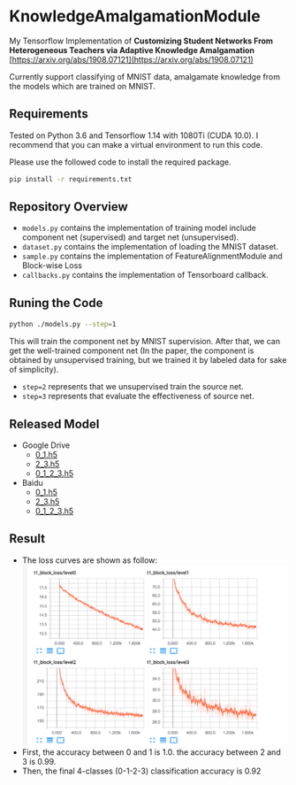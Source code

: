 # KnowledgeAmalgamationModule
My Tensorflow Implementation of **Customizing Student Networks From Heterogeneous Teachers via Adaptive Knowledge Amalgamation** 
[https://arxiv.org/abs/1908.07121](https://arxiv.org/abs/1908.07121)

Currently support classifying of MNIST data, amalgamate knowledge from the models which  are trained on MNIST.

## Requirements
Tested on Python 3.6 and Tensorflow 1.14 with 1080Ti (CUDA 10.0). I recommend that you can make a virtual environment to run this code. 

Please use the followed code to install the required package.

```bash
pip install -r requirements.txt
```

## Repository Overview
* `models.py` contains the implementation of training model include component net (supervised) and target net (unsupervised).
* `dataset.py` contains the implementation of loading the MNIST dataset.
* `sample.py` contains the implementation of FeatureAlignmentModule and Block-wise Loss
* `callbacks.py` contains the implementation of Tensorboard callback.

## Runing the Code 

```bash
python ./models.py --step=1
```
This will train the component net by MNIST supervision. After that, we can get the well-trained component net
(In the paper, the component is obtained by unsupervised training, but we trained it by labeled data for sake of simplicity).

* `step=2` represents that we unsupervised train the source net. 
* `step=3` represents that evaluate the effectiveness of source net. 

## Released Model 
- Google Drive
    - [0_1.h5](https://drive.google.com/open?id=17JC_PTLLt5fmWpT9_ccpbTq4xdNp4xnl)
    - [2_3.h5](https://drive.google.com/open?id=1oz3H7eHz9nASgUgFgsAfjlEHAWqO-0zj)
    - [0_1_2_3.h5](https://drive.google.com/open?id=1t7Z-gzFGIO-pWISXz7C2xlUOtDd3w4Vb)
- Baidu 
    - [0_1.h5](https://pan.baidu.com/s/1OD0aaGSaWS2FS7BYQbR0sQ)
    - [2_3.h5](https://pan.baidu.com/s/1dkxyKguSS-oyzrRzLz9TbA)
    - [0_1_2_3.h5](https://pan.baidu.com/s/1dhLcOYFibzYg3qM8vQDxIA)
## Result
- The loss curves are shown as follow:
![img](./imgs/block_loss_curve.png)
- First, the accuracy between 0 and 1 is 1.0. the accuracy between 2 and 3 is 0.99.
- Then, the final 4-classes (0-1-2-3) classification accuracy is 0.92